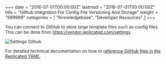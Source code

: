 +++
date = "2016-07-01T00:00:00Z"
lastmod = "2016-07-01T00:00:00Z"
title = "Github Integration For Config File Versioning And Storage"
weight = "999999"
categories = [ "Knowledgebase", "Developer Resources" ]
+++

You can connect to GitHub to store large template files such as config files. This
can be done from https://vendor.replicated.com/settings

![Settings Github](/static/settings-github.png)

For detailed technical documentation on how to
[reference GitHub files in the Replicated YAML](/kb/developer-resources/github-integration/).
